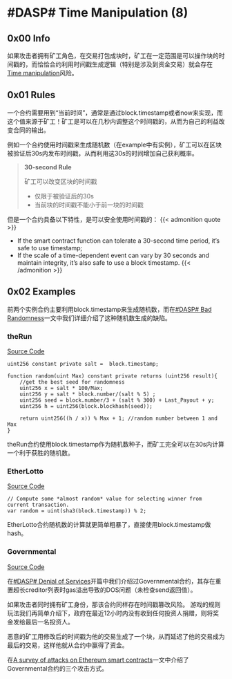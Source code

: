 # #DASP# Time Manipulation (8)


## 0x00 Info

如果攻击者拥有矿工角色，在交易打包成块时，矿工在一定范围是可以操作块的时间戳的，而恰恰合约利用时间戳生成逻辑（特别是涉及到资金交易）就会存在[Time manipulation](https://www.dasp.co/#item-8)风险。

<!-- more -->

## 0x01 Rules

一个合约需要用到“当前时间”，通常是通过block.timestamp或者now来实现，而这个值来源于矿工！矿工是可以在几秒内调整这个时间戳的，从而为自己的利益改变合同的输出。

例如一个合约使用时间戳来生成随机数（在example中有实例），矿工可以在区块被验证后30s内发布时间戳，从而利用这30s的时间增加自己获利概率。

> **30-second Rule**
>
>矿工可以改变区块的时间戳
>* 仅限于被验证后的30s
>* 当前块的时间戳不能小于前一块的时间戳

但是一个合约具备以下特性，是可以安全使用时间戳的：
{{< admonition quote >}}
* If the smart contract function can tolerate a 30-second time period, it’s safe to use timestamp;
* If the scale of a time-dependent event can vary by 30 seconds and maintain integrity, it’s also safe to use a block timestamp.
{{< /admonition >}}

## 0x02 Examples

前两个实例合约主要利用block.timestamp来生成随机数，而在[#DASP# Bad Randomness](https://houugen.fun/2018/08/09/DASP-Bad-Randomness-6/#more)一文中我们详细介绍了这种随机数生成的缺陷。

### theRun

[Source Code](https://etherscan.io/address/0xcac337492149bdb66b088bf5914bedfbf78ccc18#code)

```solidity
uint256 constant private salt =  block.timestamp;

function random(uint Max) constant private returns (uint256 result){
    //get the best seed for randomness
    uint256 x = salt * 100/Max;
    uint256 y = salt * block.number/(salt % 5) ;
    uint256 seed = block.number/3 + (salt % 300) + Last_Payout + y; 
    uint256 h = uint256(block.blockhash(seed)); 

    return uint256((h / x)) % Max + 1; //random number between 1 and Max
}
```
theRun合约使用block.timestamp作为随机数种子，而矿工完全可以在30s内计算一个利于获胜的随机数。

### EtherLotto

[Source Code](https://etherscan.io/address/0xa11e4ed59dc94e69612f3111942626ed513cb172#code)

```solidity
// Compute some *almost random* value for selecting winner from current transaction.
var random = uint(sha3(block.timestamp)) % 2;
```
EtherLotto合约随机数的计算就更简单粗暴了，直接使用block.timestamp做hash。

### Governmental

[Source Code](https://etherscan.io/address/0xf45717552f12ef7cb65e95476f217ea008167ae3#code)

在[#DASP# Denial of Services](https://houugen.fun/2018/08/09/DASP-Denial-of-Services-6/)开篇中我们介绍过Governmental合约，其存在重置超长creditor列表时gas溢出导致的DOS问题（未检查send返回值）。

如果攻击者同时拥有矿工身份，那该合约同样存在时间戳篡改风险。
游戏的规则玩法我们再简单介绍下，政府在最近12小时内没有收到任何投资人捐赠，则将奖金发给最后一名投资人。

恶意的矿工用修改后的时间戳为他的交易生成了一个块，从而延迟了他的交易成为最后的交易，这样他就从合约中赢得了资金。

在[A survey of attacks on Ethereum smart contracts](https://eprint.iacr.org/2016/1007.pdf)一文中介绍了Governmental合约的三个攻击方式。


